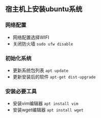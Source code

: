 ## 宿主机上安装ubuntu系统

### 网络配置

* 网络配置选择WIFI
* 关闭防火墙 ```sudo ufw disable```

### 初始化系统

* 更新系统包列表 ```apt update```
* 更新安装后的软件 ```apt-get dist-upgrade```

### 安装必要工具

* 安装vim编辑器 ```apt install vim```
* 安装wget编辑器 ```apt install wget```




